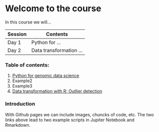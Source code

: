 # Welcome to the course

In this course we will...

| Session     | Contents |
| ----------- | ----------- |
| Day 1       | Python for ... |
| Day 2   | Data transformation ... |

### Table of contents:
1. [Python for genomic data science](PythonForGenomicDataScience-Copy1.md)
2. Example2
3. Example3
4. [Data transformation with R: Outlier detection](PruebaRmarkdown.Rmd)

### Introduction
With Github pages we can include images, chuncks of code, etc. 
The two links above lead to two example scripts in Jupiter Notebook and Rmarkdown.
